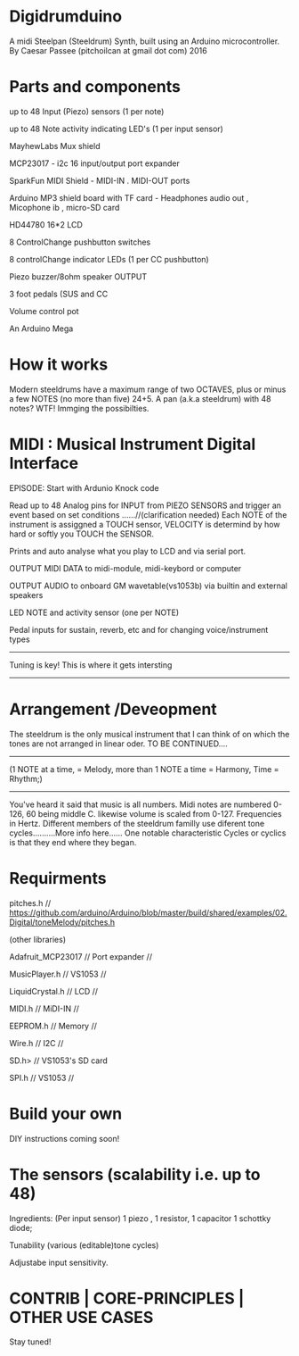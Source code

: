 # Digidrumduino
A midi Steelpan (Steeldrum) Synth,
built using an Arduino microcontroller.
By Caesar Passee
(pitchoilcan at gmail dot com)
2016

# Parts and components

 up to 48 Input (Piezo) sensors (1 per note)
 
 up to 48 Note activity indicating LED's (1 per input sensor)
 
 MayhewLabs Mux shield
 
 MCP23017 - i2c 16 input/output port expander
 
 SparkFun MIDI Shield - MIDI-IN  . MIDI-OUT ports
 
 Arduino MP3 shield board with TF card - Headphones audio out , Micophone ib , micro-SD card
 
 HD44780 16*2 LCD
 
 8 ControlChange  pushbutton switches
 
 8 controlChange indicator LEDs (1 per CC pushbutton)
 
 Piezo buzzer/8ohm speaker OUTPUT
 
 3 foot pedals (SUS and CC
 
 Volume control pot
 
 An Arduino Mega
 
# How it works
 Modern steeldrums have a maximum range of two OCTAVES, plus or minus a few NOTES (no more than five) 24+5. A pan (a.k.a steeldrum) with 48 notes? WTF! Immging the possibilties.
 
#                       MIDI :   Musical Instrument Digital Interface
  EPISODE: Start with Ardunio Knock code
  
  Read up to 48 Analog pins for INPUT from PIEZO SENSORS and trigger an event based on set conditions ......//(clarification needed) Each NOTE of the instrument is assiggned a TOUCH sensor, VELOCITY is determind by how hard or softly you TOUCH the SENSOR. 
  
  Prints and auto analyse what you play to LCD and via serial port.
  
  OUTPUT MIDI DATA to midi-module, midi-keybord or computer
  
  OUTPUT AUDIO to onboard GM wavetable(vs1053b) via builtin and external speakers
  
  LED NOTE and activity sensor (one per NOTE)
  
  Pedal inputs for sustain, reverb, etc and for changing voice/instrument types
  
  --------------------------------------------------
  
  Tuning is key! This is where it gets intersting 
  
  --------------------------------------------------
#  Arrangement /Deveopment
  The steeldrum is the only musical instrument that I can think of on which the tones are not 
  arranged in linear oder. 
  TO BE CONTINUED....
  
  ---------------------------------------------------------------------------
  
  (1 NOTE at a time, = Melody, more than 1 NOTE a time = Harmony, Time = Rhythm;)   
  
  ----------------------------------------------------------------------------
  
  
  You've heard it said that music is all numbers. Midi notes are numbered 0-126, 60 being middle C.
  likewise volume is scaled from 0-127. Frequencies in Hertz. Different members of the steeldrum familly use diferent tone cycles..........More info here......
  One notable characteristic Cycles or cyclics is that they end where they began.
  
#   Requirments 
   pitches.h // https://github.com/arduino/Arduino/blob/master/build/shared/examples/02.Digital/toneMelody/pitches.h
   
   (other libraries)
   
   Adafruit_MCP23017 // Port expander //
   
   MusicPlayer.h  // VS1053 //
   
   LiquidCrystal.h // LCD //
   
   MIDI.h // MiDI-IN  //
   
   EEPROM.h  //  Memory //
   
   Wire.h // I2C //
   
   SD.h> // VS1053's SD card
   
   SPI.h // VS1053 //
# Build your own
 DIY instructions coming soon!
#  The sensors (scalability i.e. up to 48)

 Ingredients: (Per input sensor) 1 piezo , 1 resistor, 1 capacitor 1 schottky diode;
 
  Tunability (various (editable)tone cycles)
  
  Adjustabe input sensitivity. 
  
#  CONTRIB  | CORE-PRINCIPLES |  OTHER USE CASES
 
 Stay tuned!
